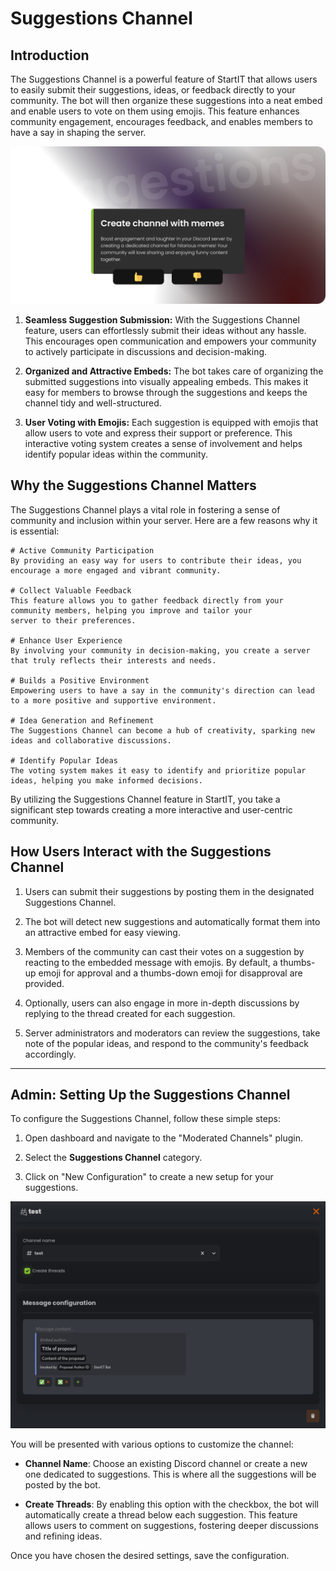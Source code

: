 # Suggestions Channel

## Introduction

The Suggestions Channel is a powerful feature of StartIT that allows users to easily submit their suggestions,
ideas, or feedback directly to your community. The bot will then organize these suggestions into a neat embed and enable
users to vote on them using emojis. This feature enhances community engagement, encourages feedback, and enables members
to have a say in shaping the server.

![](../assets/v25.png)

1. **Seamless Suggestion Submission:** With the Suggestions Channel feature, users can effortlessly submit their ideas without any hassle. This encourages open
communication and empowers your community to actively participate in discussions and decision-making.

2. **Organized and Attractive Embeds:** The bot takes care of organizing the submitted suggestions into visually appealing embeds. This makes it easy for
members to browse through the suggestions and keeps the channel tidy and well-structured.

3. **User Voting with Emojis:** Each suggestion is equipped with emojis that allow users to vote and express their support or preference. This
interactive voting system creates a sense of involvement and helps identify popular ideas within the community.

## Why the Suggestions Channel Matters

The Suggestions Channel plays a vital role in fostering a sense of community and inclusion within your server. Here are
a few reasons why it is essential:

```cards
# Active Community Participation
By providing an easy way for users to contribute their ideas, you encourage a more engaged and vibrant community.

# Collect Valuable Feedback
This feature allows you to gather feedback directly from your community members, helping you improve and tailor your 
server to their preferences.

# Enhance User Experience
By involving your community in decision-making, you create a server that truly reflects their interests and needs.

# Builds a Positive Environment
Empowering users to have a say in the community's direction can lead to a more positive and supportive environment.

# Idea Generation and Refinement
The Suggestions Channel can become a hub of creativity, sparking new ideas and collaborative discussions.

# Identify Popular Ideas
The voting system makes it easy to identify and prioritize popular ideas, helping you make informed decisions.
```


By utilizing the Suggestions Channel feature in StartIT, you take a significant step towards creating a more
interactive and user-centric community.

## How Users Interact with the Suggestions Channel

1. Users can submit their suggestions by posting them in the designated Suggestions Channel.

2. The bot will detect new suggestions and automatically format them into an attractive embed for easy viewing.

3. Members of the community can cast their votes on a suggestion by reacting to the embedded message with emojis. By
   default, a thumbs-up emoji for approval and a thumbs-down emoji for disapproval are provided.

4. Optionally, users can also engage in more in-depth discussions by replying to the thread created for each suggestion.

5. Server administrators and moderators can review the suggestions, take note of the popular ideas, and respond to the
   community's feedback accordingly.

---

## Admin: Setting Up the Suggestions Channel

To configure the Suggestions Channel, follow these simple steps:

1. Open dashboard and navigate to the "Moderated Channels" plugin.

2. Select the **Suggestions Channel** category.

3. Click on "New Configuration" to create a new setup for your suggestions.

![](../assets/v35.png)


You will be presented with various options to customize the channel:

- **Channel Name**: Choose an existing Discord channel or create a new one dedicated to suggestions. This is where
  all the suggestions will be posted by the bot.

- **Create Threads**: By enabling this option with the checkbox, the bot will automatically create a thread below
  each suggestion. This feature allows users to comment on suggestions, fostering deeper discussions and refining
  ideas.

Once you have chosen the desired settings, save the configuration.
